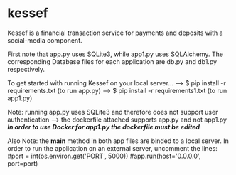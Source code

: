 # kessef
Kessef is a financial transaction service for payments and deposits with a social-media component.

First note that app.py uses SQLite3, while app1.py uses SQLAlchemy. The corresponding Database files for each application are db.py and db1.py respectively.

To get started with running Kessef on your local server... 
  --> $ pip install -r requirements.txt (to run app.py)
  --> $ pip install -r requirements1.txt (to run app1.py)

Note: running app.py uses SQLite3 and therefore does not support user authentication --> the dockerfile attached supports app.py and not app1.py ***In order to use Docker for app1.py the dockerfile must be edited***

Also Note: the __main__ method in both app files are binded to a local server. In order to run the application on an external server, uncomment the lines:    
    #port = int(os.environ.get('PORT', 5000))
    #app.run(host='0.0.0.0', port=port)
